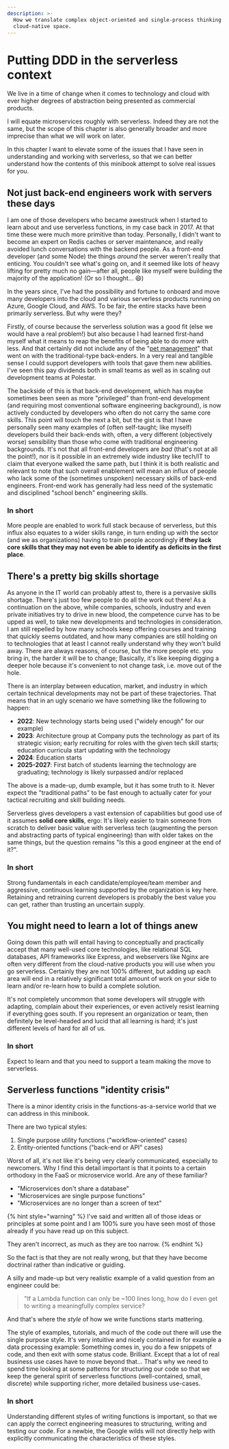 ```yaml
---
description: >-
  How we translate complex object-oriented and single-process thinking into the
  cloud-native space.
---
```


# Putting DDD in the serverless context

We live in a time of change when it comes to technology and cloud with ever higher degrees of abstraction being presented as commercial products.

I will equate microservices roughly with serverless. Indeed they are not the same, but the scope of this chapter is also generally broader and more imprecise than what we will work on later.

In this chapter I want to elevate some of the issues that I have seen in understanding and working with serverless, so that we can better understand how the contents of this minibook attempt to solve real issues for you.

## Not just back-end engineers work with servers these days

I am one of those developers who became awestruck when I started to learn about and use serverless functions, in my case back in 2017. At that time these were much more primitive than today. Personally, I didn't want to become an expert on Redis caches or server maintenance, and really avoided lunch conversations with the backend people. As a front-end developer (and some Node) the things _around_ the server weren't really that enticing. You couldn't see what's going on, and it seemed like lots of heavy lifting for pretty much no gain—after all, people like myself were building the majority of the application! (Or so I thought... :smile:)

In the years since, I've had the possibility and fortune to onboard and move many developers into the cloud and various serverless products running on Azure, Google Cloud, and AWS. To be fair, the entire stacks have been primarily serverless. But why were they?

Firstly, of course because the serverless solution was a good fit (else we would have a real problem!) but also because I had learned first-hand myself what it means to reap the benefits of being able to do _more_ with less. And that certainly did not include any of the "[pet management](https://www.hava.io/blog/cattle-vs-pets-devops-explained)" that went on with the traditional-type back-enders. In a very real and tangible sense I could support developers with tools that gave them new abilities. I've seen this pay dividends both in small teams as well as in scaling out development teams at Polestar.

The backside of this is that back-end development, which has maybe sometimes been seen as more "privileged" than front-end development (and requiring most conventional software engineering background), is now actively conducted by developers who often do not carry the same core skills. This point will touch the next a bit, but the gist is that I have personally seen many examples of (often self-taught; like myself) developers build their back-ends with, often, a very different (objectively worse) sensibility than those who come with traditional engineering backgrounds. It's not that all front-end developers are _bad_ (that's not at all the point!), nor is it possible in an extremely wide industry like tech/IT to claim that everyone walked the same path, but I think it is both realistic and relevant to note that such overall enablement will mean an influx of people who lack some of the (sometimes unspoken) necessary skills of back-end engineers. Front-end work has generally had less need of the systematic and disciplined "school bench" engineering skills.

### In short

More people are enabled to work full stack because of serverless, but this influx also equates to a wider skills range, in turn ending up with the sector (and we as organizations) having to train people accordingly **if they lack core skills that they may not even be able to identify as deficits in the first place**.

## There's a pretty big skills shortage

As anyone in the IT world can probably attest to, there is a pervasive skills shortage. There's just too few people to do all the work out there! As a continuation on the above, while companies, schools, industry and even private initiatives try to drive in new blood, the competence curve has to be upped as well, to take new developments and technologies in consideration. I am still repelled by how many schools keep offering courses and training that quickly seems outdated, and how many companies are still holding on to technologies that at least I cannot really understand why they won't build away. There are always reasons, of course, but the more people etc. you bring in, the harder it will be to change; Basically, it's like keeping digging a deeper hole because it's convenient to not change task, i.e. move out of the hole.

There is an interplay between education, market, and industry in which certain technical developments may not be part of these trajectories. That means that in an ugly scenario we have something like the following to happen:

* **2022**: New technology starts being used ("widely enough" for our example)
* **2023**: Architecture group at Company puts the technology as part of its strategic vision; early recruiting for roles with the given tech skill starts; education curricula start updating with the technology
* **2024**: Education starts
* **2025-2027**: First batch of students learning the technology are graduating; technology is likely surpassed and/or replaced

The above is a made-up, dumb example, but it has some truth to it. Never expect the "traditional paths"  to be fast enough to actually cater for your tactical recruiting and skill building needs.

Serverless gives developers a vast extension of capabilities but good use of it assumes **solid core skills**, ergo: It's likely easier to train someone from scratch to deliver basic value with serverless tech (augmenting the person and abstracting parts of typical engineering) than with older takes on the same things, but the question remains "Is this a good engineer at the end of it?".

### In short

Strong fundamentals in each candidate/employee/team member and aggressive, continuous learning supported by the organization is key here. Retaining and retraining current developers is probably the best value you can get, rather than trusting an uncertain supply.

## You might need to learn a lot of things anew

Going down this path will entail having to conceptually and practically accept that many well-used core technologies, like relational SQL databases, API frameworks like Express, and webservers like Nginx are often very different from the cloud-native products you will use when you go serverless. Certainly they are not 100% different, but adding up each area will end in a relatively significant total amount of work on your side to learn and/or re-learn how to build a complete solution.

It's not completely uncommon that some developers will struggle with adapting, complain about their experiences, or even actively resist learning if everything goes south. If you represent an organization or team, then definitely be level-headed and lucid that all learning is hard; it's just different levels of hard for all of us.

### In short

Expect to learn and that you need to support a team making the move to serverless.

## Serverless functions "identity crisis"

There is a minor identity crisis in the functions-as-a-service world that we can address in this minibook.

There are two typical styles:

1. Single purpose utility functions ("workflow-oriented" cases)
2. Entity-oriented functions ("back-end or API" cases)

Worst of all, it's not like it's being very clearly communicated, especially to newcomers. Why I find this detail important is that it points to a certain orthodoxy in the FaaS or microservice world. Are any of these familiar?

* "Microservices don't share a database"
* "Microservices are single purpose functions"
* "Microservices are no longer than a screen of text"

{% hint style="warning" %}
I've said and written all of those ideas or principles at some point and I am 100% sure you have seen most of those already if you have read up on this subject.

They aren't incorrect, as much as they are too narrow.
{% endhint %}

So the fact is that they are not really wrong, but that they have become doctrinal rather than indicative or guiding.

A silly and made-up but very realistic example of a valid question from an engineer could be:

> "If a Lambda function can only be \~100 lines long, how do I even get to writing a meaningfully complex service?

And that's where the _style_ of how we write functions starts mattering.

The style of examples, tutorials, and much of the code out there will use the single purpose style. It's very intuitive and nicely contained in for example a data processing example: Something comes in, you do a few snippets of code, and then exit with some status code. Brilliant. Except that a lot of real business use cases have to move beyond that... That's why we need to spend time looking at some patterns for structuring our code so that we keep the general spirit of serverless functions (well-contained, small, discrete) while supporting richer, more detailed business use-cases.

### In short

Understanding different styles of writing functions is important, so that we can apply the correct engineering measures to structuring, writing and testing our code. For a newbie, the Google wilds will not directly help with explicitly communicating the characteristics of these styles.&#x20;
